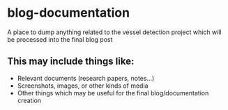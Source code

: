 # blog-documentation
A place to dump anything related to the vessel detection project which will be processed into the final blog post
## This may include things like:
- Relevant documents (research papers, notes...)
- Screenshots, images, or other kinds of media
- Other things which may be useful for the final blog/documentation creation
